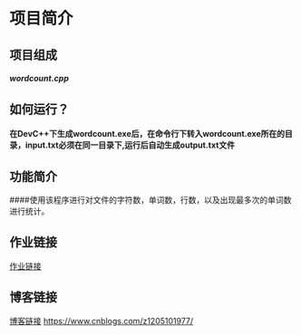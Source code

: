 # 项目简介
## 项目组成
##### wordcount.cpp

## 如何运行？
#### 在DevC++下生成wordcount.exe后，在命令行下转入wordcount.exe所在的目录，input.txt必须在同一目录下,运行后自动生成output.txt文件

## 功能简介
####使用该程序进行对文件的字符数，单词数，行数，以及出现最多次的单词数进行统计。

## 作业链接
[作业链接](https://github.com/13055298738/PersonalProject-C/tree/main/221801237/src)

## 博客链接
[博客链接](https://www.cnblogs.com/z1205101977/)
https://www.cnblogs.com/z1205101977/